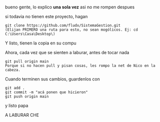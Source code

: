 bueno gente, lo explico **una sola vez** asi no me rompen despues  

si todavia no tienen este proyecto, hagan  
```
git clone https://github.com/fludx/SistemaGestion.git  
(Elijan PRIMERO una ruta para esto, no sean mogólicos. Ej: cd C:\Users\Casa\Desktop\)
```
Y listo, tienen la copia en su compu

Ahora, cada vez que se sienten a laburar, antes de tocar nada
```
git pull origin main
Porque si no hacen pull y pisan cosas, les rompo la net de Nico en la cabeza.
```
Cuando terminen sus cambios, guardenlos con
```
git add .
git commit -m "acá ponen que hicieron"
git push origin main
```
y listo papa  


A LABURAR CHE

